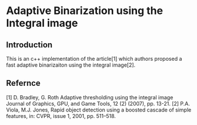 # Adaptive Binarization using the Integral image

## Introduction
This is an c++ implementation of the article[1] which authors proposed a fast adaptive binarizaiton using the integral image[2].   


##





## Refernce 

[1] D. Bradley, G. Roth Adaptive thresholding using the integral image Journal of Graphics, GPU, and Game Tools, 12 (2) (2007), pp. 13-21. 
[2] P.A. Viola, M.J. Jones, Rapid object detection using a boosted cascade of simple features, in: CVPR, issue 1, 2001, pp. 511–518.
